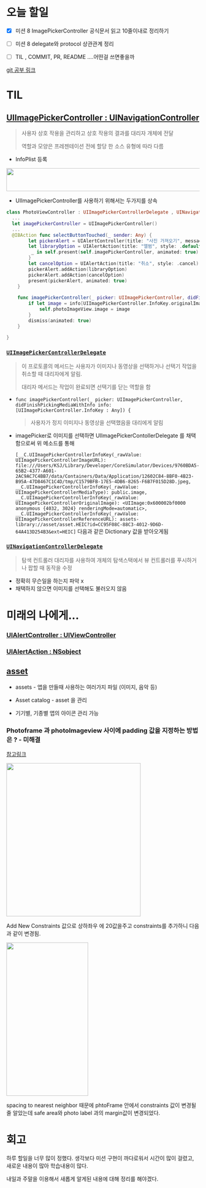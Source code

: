 # 오늘 할일

- [x] 미션 8 ImagePickerController 공식문서 읽고 10줄이내로 정리하기
- [ ] 미션 8 delegate와 protocol 상관관계 정리

- [ ] TIL , COMMIT, PR, README ....어떤걸 쓰면좋을까

[git 공부 링크](https://learngitbranching.js.org/?locale=ko)



# TIL



## [UIImagePickerController : UINavigationController](https://developer.apple.com/documentation/uikit/uiimagepickercontroller)

> 사용자 상호 작용을 관리하고 상호 작용의 결과를 대리자 개체에 전달
>
> 역할과 모양은 프레젠테이션 전에 할당 한 소스 유형에 따라 다름

- InfoPlist 등록

<img src="https://user-images.githubusercontent.com/78553659/154472528-0d45b752-cdb8-4d2a-aff3-14e07490b2fb.png" width="800" height="60"/>

- UIImagePickerController를 사용하기 위해서는 두가지를 상속

```swift
class PhotoViewController : UIImagePickerControllerDelegate , UINavigationControllerDelegate { 
  ...
  let imagePickerController = UIImagePickerController()
  ...
  @IBAction func selectButtonTouched(_ sender: Any) {
        let pickerAlert = UIAlertController(title: "사진 가져오기", message: "", preferredStyle: .actionSheet )
        let libraryOption = UIAlertAction(title: "앨범", style: .default){
         _ in self.present(self.imagePickerController, animated: true)
        }
        let cancelOption = UIAlertAction(title: "취소", style: .cancel)
        pickerAlert.addAction(libraryOption)
        pickerAlert.addAction(cancelOption)
        present(pickerAlert, animated: true)
    }
    
    func imagePickerController(_ picker: UIImagePickerController, didFinishPickingMediaWithInfo info: [UIImagePickerController.InfoKey : Any]) {
        if let image = info[UIImagePickerController.InfoKey.originalImage] as? UIImage {
            self.photoImageView.image = image
        }
        dismiss(animated: true)
    }
  
}
```

### [`UIImagePickerControllerDelegate`](https://developer.apple.com/documentation/uikit/uiimagepickercontrollerdelegate)

>  이 프로토콜의 메서드는 사용자가 이미지나 동영상을 선택하거나 선택기 작업을 취소할 때 대리자에게 알림.
>
> 대리자 메서드는 작업이 완료되면 선택기를 닫는 역할을 함

- `func imagePickerController(_ picker: UIImagePickerController, didFinishPickingMediaWithInfo info: [UIImagePickerController.InfoKey : Any]) {`

  > 사용자가 정지 이미지나 동영상을 선택했음을 대리에게 알림

- imagePicker로 이미지를 선택하면 UIImagePickerContollerDelegate 를 채택함으로써 위 메소드를 통해

  ` [__C.UIImagePickerControllerInfoKey(_rawValue: UIImagePickerControllerImageURL): file:///Users/KSJ/Library/Developer/CoreSimulator/Devices/9760BDA5-65B2-4377-A601-2AC9AC7C4BB7/data/Containers/Data/Application/12602C84-8BF0-4B23-B95A-47D8467C1C4D/tmp/C1579BFB-17E5-4DB6-8265-F6B7F015D28D.jpeg, __C.UIImagePickerControllerInfoKey(_rawValue: UIImagePickerControllerMediaType): public.image, __C.UIImagePickerControllerInfoKey(_rawValue: UIImagePickerControllerOriginalImage): <UIImage:0x600002bf0000 anonymous {4032, 3024} renderingMode=automatic>, __C.UIImagePickerControllerInfoKey(_rawValue: UIImagePickerControllerReferenceURL): assets-library://asset/asset.HEIC?id=CC95F08C-88C3-4012-9D6D-64A413D254B3&ext=HEIC] `  다음과 같은 Dictionary 값을 받아오게됨

### [`UINavigationControllerDelegate`](https://developer.apple.com/documentation/uikit/uinavigationcontrollerdelegate)

> 탐색 컨트롤러 대리자를 사용하여 개체의 탐색스택에서 뷰 컨트롤러를 푸시하거나 팝할 때 동작을 수정

- 정확히 무슨일을 하는지 파악 x
- 채택하지 않으면 이미지를 선택해도 불러오지 않음

# 미래의 나에게...

### [UIAlertController : UIViewController](https://developer.apple.com/documentation/uikit/uiviewcontroller)

### [UIAlertAction : NSobject](https://developer.apple.com/documentation/uikit/uialertaction)

## [asset](https://help.apple.com/xcode/mac/current/#/dev10510b1f7)

- assets - 앱을 만들때 사용하는 여러가지 파일 (이미지, 음악 등)

- Asset catalog  - asset 을 관리
- 기기별, 기종별 앱의 아이콘 관리 가능





### Photoframe 과 photoImageview 사이에 padding 값을 지정하는 방법은 ? - 미해결

[참고링크](https://woozzang.tistory.com/147)

<img src="https://user-images.githubusercontent.com/78553659/154415056-eadccf2a-bfcd-453c-aa1c-2cda5edef6a5.png" width="350" height="400"/>

Add New Constraints 값으로 상하좌우 에 20값을주고 constraints를 추가하니 다음과 같이 변경됨.

<img src="https://user-images.githubusercontent.com/78553659/154415408-13ef3699-bd3a-416d-832d-994b162c072f.png" width="213" height="400"/>



spacing to nearest neighbor 때문에 phtoFrame 안에서 constraints 값이 변경될줄 알았는데 safe area와 photo label 과의 margin값이 변경되었다.



# 회고

하루 할일을 너무 많이 정했다. 생각보다 미션 구현이 까다로워서 시간이 많이 걸렸고, 새로운 내용이 많아 학습내용이 많다. 

내일과 주말을 이용해서 새롭게 알게된 내용에 대해 정리를 해야겠다.

